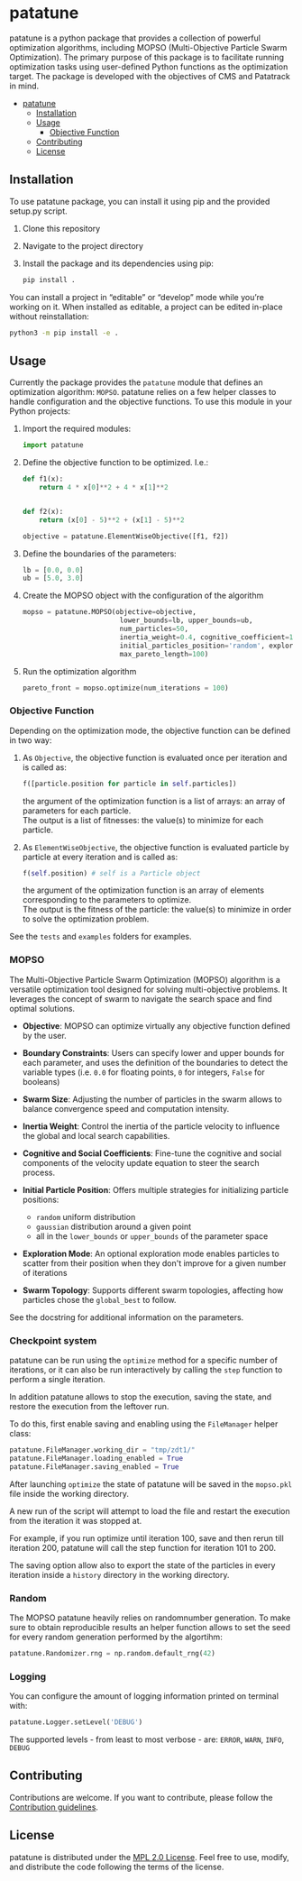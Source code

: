 # patatune

patatune is a python package that provides a collection of powerful optimization algorithms, including MOPSO (Multi-Objective Particle Swarm Optimization). The primary purpose of this package is to facilitate running optimization tasks using user-defined Python functions as the optimization target.
The package is developed with the objectives of CMS and Patatrack in mind.

- [patatune](#patatune)
  - [Installation](#installation)
  - [Usage](#usage)
    - [Objective Function](#objective-function)
  - [Contributing](#contributing)
  - [License](#license)

## Installation

To use patatune package, you can install it using pip and the provided setup.py script.

1. Clone this repository
1. Navigate to the project directory
1. Install the package and its dependencies using pip:

    ```bash
    pip install .
    ```

You can install a project in “editable” or “develop” mode while you’re working on it. When installed as editable, a project can be edited in-place without reinstallation:

```bash
python3 -m pip install -e .
```

## Usage

Currently the package provides the `patatune` module that defines an optimization algorithm: `MOPSO`.
patatune relies on a few helper classes to handle configuration and the objective functions. To use this module in your Python projects:

1. Import the required modules:

    ```python
    import patatune
    ```

2. Define the objective function to be optimized. I.e.:

    ```python
    def f1(x):
        return 4 * x[0]**2 + 4 * x[1]**2


    def f2(x):
        return (x[0] - 5)**2 + (x[1] - 5)**2

    objective = patatune.ElementWiseObjective([f1, f2])
    ```

3. Define the boundaries of the parameters:

    ```python
    lb = [0.0, 0.0]
    ub = [5.0, 3.0]
    ```

4. Create the MOPSO object with the configuration of the algorithm

    ```python
    mopso = patatune.MOPSO(objective=objective,
                            lower_bounds=lb, upper_bounds=ub,
                            num_particles=50,
                            inertia_weight=0.4, cognitive_coefficient=1.5, social_coefficient=2,
                            initial_particles_position='random', exploring_particles=True,
                            max_pareto_length=100)
    ```

5. Run the optimization algorithm

    ```python
    pareto_front = mopso.optimize(num_iterations = 100)
    ```

### Objective Function

Depending on the optimization mode, the objective function can be defined in two way:

1. As `Objective`, the objective function is evaluated once per iteration and is called as:

    ```python
    f([particle.position for particle in self.particles])
    ```

    the argument of the optimization function is a list of arrays: an array of parameters for each particle.  
    The output is a list of fitnesses: the value(s) to minimize for each particle.

2. As `ElementWiseObjective`, the objective function is evaluated particle by particle at every iteration and is called as:

    ```python
    f(self.position) # self is a Particle object
    ```

    the argument of the optimization function is an array of elements corresponding to the parameters to optimize.  
    The output is the fitness of the particle: the value(s) to minimize in order to solve the optimization problem.  

See the `tests` and `examples` folders for examples.

### MOPSO

The Multi-Objective Particle Swarm Optimization (MOPSO) algorithm is a versatile optimization tool designed for solving multi-objective problems. It leverages the concept of swarm to navigate the search space and find optimal solutions.

- **Objective**: MOPSO can optimize virtually any objective function defined by the user.
- **Boundary Constraints**: Users can specify lower and upper bounds for each parameter, and uses the definition of the boundaries to detect the variable types (i.e. `0.0` for floating points, `0` for integers, `False` for booleans)
- **Swarm Size**: Adjusting the number of particles in the swarm allows to balance convergence speed and computation intensity.
- **Inertia Weight**: Control the inertia of the particle velocity to influence the global and local search capabilities.
- **Cognitive and Social Coefficients**: Fine-tune the cognitive and social components of the velocity update equation to steer the search process.
- **Initial Particle Position**: Offers multiple strategies for initializing particle positions:

  - `random` uniform distribution
  - `gaussian` distribution around a given point
  - all in the `lower_bounds` or `upper_bounds` of the parameter space
- **Exploration Mode**: An optional exploration mode enables particles to scatter from their position when they don't improve for a given number of iterations
- **Swarm Topology**: Supports different swarm topologies, affecting how particles chose the `global_best` to follow.

See the docstring for additional information on the parameters.

### Checkpoint system

patatune can be run using the `optimize` method for a specific number of iterations, or it can also be run interactively by calling the `step` function to perform a single iteration.

In addition patatune allows to stop the execution, saving the state, and restore the execution from the leftover run.

To do this, first enable saving and enabling using the `FileManager` helper class:

```python
patatune.FileManager.working_dir = "tmp/zdt1/"
patatune.FileManager.loading_enabled = True
patatune.FileManager.saving_enabled = True
```

After launching `optimize` the state of patatune will be saved in the `mopso.pkl` file inside the working directory.

A new run of the script will attempt to load the file and restart the execution from the iteration it was stopped at.

For example, if you run optimize until iteration 100, save and then rerun till iteration 200, patatune will call the step function for iteration 101 to 200.

The saving option allow also to export the state of the particles in every iteration inside a `history` directory in the working directory.

### Random

The MOPSO patatune heavily relies on randomnumber generation. To make sure to obtain reproducible results an helper function allows to set the seed for every random generation performed by the algortihm:

```python
patatune.Randomizer.rng = np.random.default_rng(42)
```

### Logging

You can configure the amount of logging information printed on terminal with:

```python
patatune.Logger.setLevel('DEBUG')
```

The supported levels - from least to most verbose - are: `ERROR`, `WARN`, `INFO`, `DEBUG`

## Contributing

Contributions are welcome. If you want to contribute, please follow the [Contribution guidelines](https://github.com/cms-patatrack/patatune/blob/main/CONTRIBUTING.md).

## License

patatune is distributed under the [MPL 2.0 License](https://github.com/cms-patatrack/patatune/blob/main/LICENSE). Feel free to use, modify, and distribute the code following the terms of the license.  
